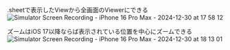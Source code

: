 .sheetで表示したViewから全画面のViewerにできる
![Simulator Screen Recording - iPhone 16 Pro Max - 2024-12-30 at 17 58 12](https://github.com/user-attachments/assets/17d92337-ea43-408c-bd0a-a44cb588af62)

ズームはiOS 17以降ならば表示されている位置を中心にズームできる
![Simulator Screen Recording - iPhone 16 Pro Max - 2024-12-30 at 18 13 01](https://github.com/user-attachments/assets/7f8e7509-cec6-46af-8c6b-e92ff3802e34)
